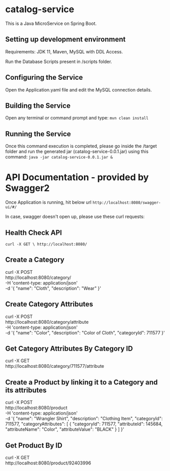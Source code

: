 # catalog-service

This is a Java MicroService on Spring Boot.

## Setting up development environment

Requirements: JDK 11, Maven, MySQL with DDL Access.

Run the Database Scripts present in /scripts folder.

## Configuring the Service
  Open the Application.yaml file and edit the MySQL connection details.

## Building the Service
  Open any terminal or command prompt and type:
  `mvn clean install`

## Running the Service
Once this command execution is completed, please go inside the /target folder and run the generated jar (catalog-service-0.0.1.jar) using this command:
  `java -jar catalog-service-0.0.1.jar &`
  
# API Documentation - provided by Swagger2
Once Application is running, hit below url
`http://localhost:8080/swagger-ui/#/`

In case, swagger doesn't open up, please use these curl requests:

## Health Check API
`curl -X GET \
  http://localhost:8080/ `
  
## Create a Category
curl -X POST \
  http://localhost:8080/category/ \
  -H 'content-type: application/json' \
  -d '{
	"name": "Cloth",
	"description": "Wear"
}'

## Create Category Attributes
curl -X POST \
  http://localhost:8080/category/attribute \
  -H 'content-type: application/json' \
  -d '{
	"name": "Color",
	"description": "Color of Cloth",
	"categoryId": 711577
}'

## Get Category Attributes By Category ID
curl -X GET \
  http://localhost:8080/category/711577/attribute
  
## Create a Product by linking it to a Category and its attributes
curl -X POST \
  http://localhost:8080/product \
  -H 'content-type: application/json' \
  -d '{
  "name": "Wrangler Shirt",
  "description": "Clothing Item",
  "categoryId": 711577,
  "categoryAttributes": [
    {
      "categoryId": 711577,
      "attributeId": 145684,
      "attributeName": "Color",
      "attributeValue": "BLACK"
    }
  ]
}'

## Get Product By ID
curl -X GET \
  http://localhost:8080/product/92403996
